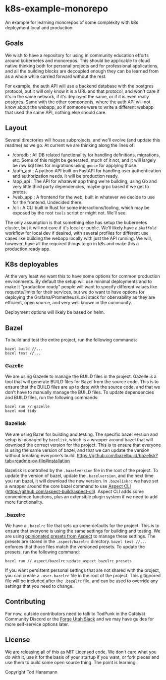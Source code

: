 # k8s-example-monorepo

An example for learning monorepos of some complexity with k8s deployment local and production

## Goals

We wish to have a repository for using in community education efforts around kubernetes and monorepos. This should be applicable to cloud native thinking both for personal projects and for professional applications, and all the building blocks are decoupled enough they can be learned from as a whole while carried forward without the rest.

For example, the auth API will use a backend database with the postgres protocol, but it will only know it is a URL and that protocol, and won't care if it's in the same network, if it's deployed the same, or if it is even really postgres. Same with the other components, where the auth API will not know about the webapp, so if someone were to write a different webapp that used the same API, nothing else should care.

## Layout

Several directories will house subprojects, and we'll evolve (and update this readme) as we go. At current we are thinking along the lines of:

- /coredb : All DB related functionality for handling definitions, migrations, etc. Some of this might be generated, much of it not, and it will largely be raw sql files for migrations using `goose` for applying those.
- /auth_api : A python API built on FastAPI for handling user authentication and authorization needs. It will be production ready.
- /app_api : The API for whatever app thing we're building, using Go and very little third party dependencies, maybe grpc based if we get to protos.
- /web_app : A frontend for the web, built in whatever we decide to use for the frontend. Undecided there.
- /cli : A CLI built in Rust for some interactions/tooling, which may be exposed by the root `tools` script or might not. We'll see.

The only assumption is that something else has setup the kubernetes cluster, but it will not care if it's local or public. We'll likely have a `skaffold` workflow for local dev if desired, with several profiles for different use cases like building the webapp locally with just the API running. We will, however, have all the required things to go in k8s and make this a production ready app.

## K8s deployables

At the very least we want this to have some options for common production environments. By default the setup will use minimal deployments and to make it "production ready" people will want to specify different values like requests/limits for their services, but we do want to have options for deploying the Grafana/Prometheus/Loki stack for obervability as they are efficient, open source, and very well known in the community.

Deployment options will likely be based on helm.

## Bazel

To build and test the entire project, run the following commands:

```shell
bazel build //...
bazel test //...
```

### Gazelle

We are using Gazelle to manage the BUILD files in the project. Gazelle is a tool that will generate BUILD files for
Bazel from the source code. This is to ensure that the BUILD files are up to date with the source code, and that we
don't have to manually manage the BUILD files. To update dependencies and BUILD files, run the following commands:

```shell
bazel run //:gazelle
bazel mod tidy
```

### Bazelisk

We are using Bazel for building and testing. The specific bazel version and setup is managed by `bazelisk`, which is a
wrapper around bazel that will download the correct version for the project. This is to ensure that everyone is using 
the same version of bazel, and that we can update the version without breaking everyone's build.
https://github.com/bazelbuild/bazelisk?tab=readme-ov-file#installation

Bazelisk is controlled by the `.bazelversion` file in the root of the project. To update the version of bazel, update 
the `.bazelversion`, and the next time you run bazel, it will download the new version. In `.bazeliskrc` we have set
a wrapper around the core bazel command to use [Aspect CLI](https://docs.aspect.build/cli/) (https://github.com/aspect-build/aspect-cli).
Aspect CLI adds some convenience functions, plus an extensible plugin system if we need to add more functionality.

### .bazelrc

We have a `.bazelrc` file that sets up some defaults for the project. This is to ensure that everyone is using the 
same settings for building and testing. We are using [opinionated presets from Aspect](https://docs.aspect.build/guides/bazelrc) 
to manage these settings. The presets are stored in the `.aspect/bazelrc` directory. `bazel test //...` enforces that
those files match the versioned presets. To update the presets, run the following command:

```shell
bazel run //.aspect/bazelrc:update_aspect_bazelrc_presets
```

If you want persistent personal settings that are not shared with the project, you can create a `.user.bazelrc` file
in the root of the project. This gitignored file will be included after the `.bazelrc` file, and can be used to 
override any settings that you need to change.

## Contributing

For now, outside contributors need to talk to TodPunk in the Catalyst Community Discord or the [Forge Utah Slack](https://forgeutah.tech) and we may have guides for more self-service options later.

## License

We are releasing all of this as MIT Licensed code. We don't care what you do with it, use it for the basis of your startup if you want, or fork pieces and use them to build some open source thing. The point is learning.

Copyright Tod Hansmann
